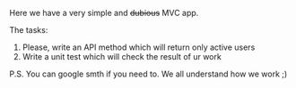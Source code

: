 Here we have a very simple and ~~dubious~~ MVC app.

The tasks:
1. Please, write an API method which will return only active users
2. Write a unit test which will check the result of ur work

P.S. You can google smth if you need to. We all understand how we work ;)